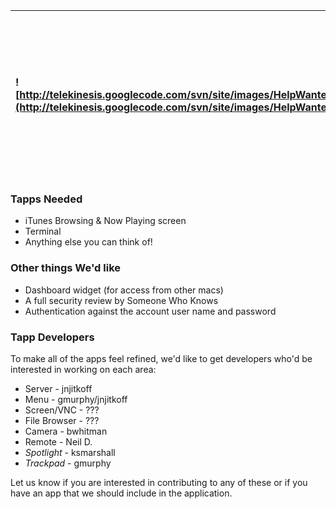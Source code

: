 | ![http://telekinesis.googlecode.com/svn/site/images/HelpWanted.png](http://telekinesis.googlecode.com/svn/site/images/HelpWanted.png)| Want to make iPhone Remote better? Feel free to [review the code](http://code.google.com/p/telekinesis/source) and offer suggestions or lend a hand on the [issues](http://code.google.com/p/telekinesis/issues/list) |
|:-------------------------------------------------------------------------------------------------------------------------------------|:----------------------------------------------------------------------------------------------------------------------------------------------------------------------------------------------------------------------|



### Tapps Needed ###
  * iTunes Browsing & Now Playing screen
  * Terminal
  * Anything else you can think of!

### Other things We'd like ###
  * Dashboard widget (for access from other macs)
  * A full security review by Someone Who Knows
  * Authentication against the account user name and password

### Tapp Developers ###
To make all of the apps feel refined, we'd like to get developers who'd be interested in working on each area:

  * Server - jnjitkoff
  * Menu - gmurphy/jnjitkoff
  * Screen/VNC - ???
  * File Browser - ???
  * Camera - bwhitman
  * Remote - Neil D.
  * _Spotlight_ - ksmarshall
  * _Trackpad_ - gmurphy

Let us know if you are interested in contributing to any of these or if you have an app that we should include in the application.